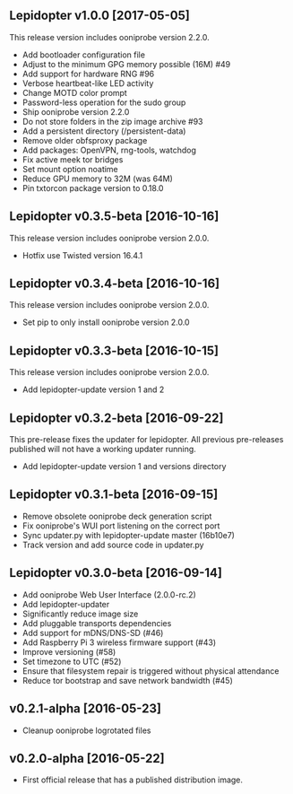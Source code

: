 Lepidopter v1.0.0 [2017-05-05]
-------------------------------

This release version includes ooniprobe version 2.2.0.

- Add bootloader configuration file
- Adjust to the minimum GPG memory possible (16M) #49
- Add support for hardware RNG #96
- Verbose heartbeat-like LED activity
- Change MOTD color prompt
- Password-less operation for the sudo group
- Ship ooniprobe version 2.2.0
- Do not store folders in the zip image archive #93
- Add a persistent directory (/persistent-data)
- Remove older obfsproxy package
- Add packages: OpenVPN, rng-tools, watchdog
- Fix active meek tor bridges
- Set mount option noatime
- Reduce GPU memory to 32M (was 64M)
- Pin txtorcon package version to 0.18.0

Lepidopter v0.3.5-beta [2016-10-16]
------------------------------------

This release version includes ooniprobe version 2.0.0.

- Hotfix use Twisted version 16.4.1

Lepidopter v0.3.4-beta [2016-10-16]
-----------------------------------

This release version includes ooniprobe version 2.0.0.

- Set pip to only install ooniprobe version 2.0.0

Lepidopter v0.3.3-beta [2016-10-15]
-----------------------------------

This release version includes ooniprobe version 2.0.0.

- Add lepidopter-update version 1 and 2

Lepidopter v0.3.2-beta [2016-09-22]
-----------------------------------

This pre-release fixes the updater for lepidopter. All previous pre-releases
published will not have a working updater running.

- Add lepidopter-update version 1 and versions directory

Lepidopter v0.3.1-beta [2016-09-15]
-----------------------------------

- Remove obsolete ooniprobe deck generation script
- Fix ooniprobe's WUI port listening on the correct port
- Sync updater.py with lepidopter-update master (16b10e7)
- Track version and add source code in updater.py

Lepidopter v0.3.0-beta [2016-09-14]
-----------------------------------

- Add ooniprobe Web User Interface (2.0.0-rc.2)
- Add lepidopter-updater
- Significantly reduce image size
- Add pluggable transports dependencies
- Add support for mDNS/DNS-SD (#46)
- Add Raspberry Pi 3 wireless firmware support (#43)
- Improve versioning (#58)
- Set timezone to UTC (#52)
- Ensure that filesystem repair is triggered without physical attendance
- Reduce tor bootstrap and save network bandwidth (#45)

v0.2.1-alpha [2016-05-23]
-------------------------

- Cleanup ooniprobe logrotated files

v0.2.0-alpha [2016-05-22]
-------------------------

- First official release that has a published distribution image.
